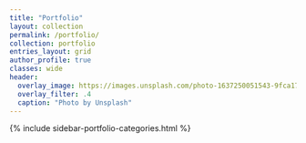```yaml
---
title: "Portfolio"
layout: collection
permalink: /portfolio/
collection: portfolio
entries_layout: grid
author_profile: true
classes: wide
header:
  overlay_image: https://images.unsplash.com/photo-1637250051543-9fca17abf411
  overlay_filter: .4
  caption: "Photo by Unsplash"
---
```


{% include sidebar-portfolio-categories.html %}
